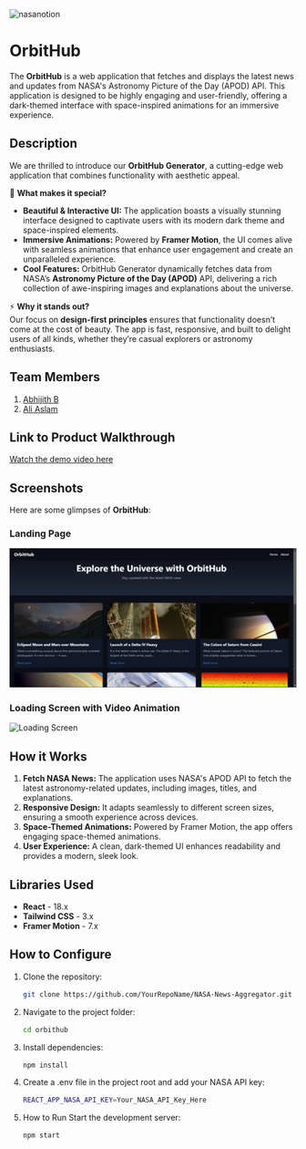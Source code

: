 
![nasanotion](https://github.com/user-attachments/assets/f5e65cb8-48c0-4dc0-b757-bf3569f32d2f)

# OrbitHub
The **OrbitHub** is a web application that fetches and displays the latest news and updates from NASA's Astronomy Picture of the Day (APOD) API. This application is designed to be highly engaging and user-friendly, offering a dark-themed interface with space-inspired animations for an immersive experience.

## Description  
We are thrilled to introduce our **OrbitHub Generator**, a cutting-edge web application that combines functionality with aesthetic appeal.  

🌌 **What makes it special?**  
- **Beautiful & Interactive UI:** The application boasts a visually stunning interface designed to captivate users with its modern dark theme and space-inspired elements.  
- **Immersive Animations:** Powered by **Framer Motion**, the UI comes alive with seamless animations that enhance user engagement and create an unparalleled experience.  
- **Cool Features:** OrbitHub Generator dynamically fetches data from NASA’s **Astronomy Picture of the Day (APOD)** API, delivering a rich collection of awe-inspiring images and explanations about the universe.  

⚡ **Why it stands out?**  
Our focus on **design-first principles** ensures that functionality doesn’t come at the cost of beauty. The app is fast, responsive, and built to delight users of all kinds, whether they’re casual explorers or astronomy enthusiasts.  

## Team Members
1. [Abhijith B](https://github.com/abhi-jithb)
2. [Ali Aslam](https://github.com/aislam)

## Link to Product Walkthrough
[Watch the demo video here](https://drive.google.com/file/d/1lanmFxs771LmLSVJsGbIMe_QQqt9Cl3P/view?usp=drivesdk )

## Screenshots  
Here are some glimpses of **OrbitHub**:  

### Landing Page  
![Landing Page](./public/landing.jpg)  

### Loading Screen with Video Animation  
![Loading Screen](./screenshots/loading-screen.png)  


## How it Works
1. **Fetch NASA News:** The application uses NASA's APOD API to fetch the latest astronomy-related updates, including images, titles, and explanations.
2. **Responsive Design:** It adapts seamlessly to different screen sizes, ensuring a smooth experience across devices.
3. **Space-Themed Animations:** Powered by Framer Motion, the app offers engaging space-themed animations.
4. **User Experience:** A clean, dark-themed UI enhances readability and provides a modern, sleek look.

## Libraries Used
- **React** - 18.x
- **Tailwind CSS** - 3.x
- **Framer Motion** - 7.x

## How to Configure
1. Clone the repository:
   ```bash
   git clone https://github.com/YourRepoName/NASA-News-Aggregator.git
   ```

2. Navigate to the project folder:
   ```bash
   cd orbithub
   ```

3. Install dependencies:
   ```bash
   npm install
   ```

4. Create a .env file in the project root and add your NASA API key:
   ```bash
   REACT_APP_NASA_API_KEY=Your_NASA_API_Key_Here
   ```
5. How to Run
Start the development server:
   ```bash
   npm start
   ```
